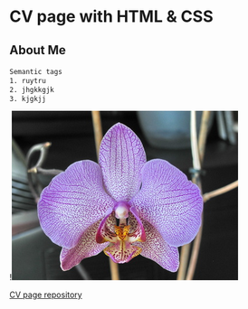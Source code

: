 # CV page with HTML & CSS

## About Me

```
Semantic tags
1. ruytru
2. jhgkkgjk
3. kjgkjj

```
!![image](assets/Орхидея1.jpg)

[CV page repository](https://github.com/SergCo2015/my_lesson_front1)